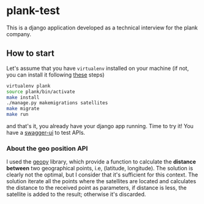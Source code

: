 # plank-test

This is a django application developed as a technical interview for the plank company.

## How to start
Let's assume that you have `virtualenv` installed on your machine (if not, you can install it following [these](https://virtualenv.pypa.io/en/latest/) steps)

```bash
virtualenv plank
source plank/bin/activate
make install
./manage.py makemigrations satellites
make migrate
make run
```

and that's it, you already have your django app running. Time to try it! You have a [swagger-ui](http://127.0.0.1:8000/) to test APIs.


### About the geo position API
I used the [geopy](https://geopy.readthedocs.io/en/stable/#module-geopy.distance) library, which provide a function to calculate the **distance between** two geographical points, i.e, (latitude, longitude). The solution is clearly not the optimal, but I consider that it's sufficient for this context. The solution iterate all the points where the satellites are located and calculates the distance to the received point as parameters, if distance is less, the satellite is added to the result; otherwise it's discarded.
